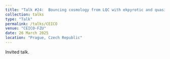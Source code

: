 ```yaml
---
title: "Talk #24:  Bouncing cosmology from LQC with ekpyrotic and quasi-dust fields"
collection: talks
type: "Talk"
permalink: /talks/CEICO
venue: "CEICO-FZU"
date: 26 March 2025
location: "Prague, Czech Republic"
---
```


<style>
body {
text-align: justify}
</style>


Invited talk.


